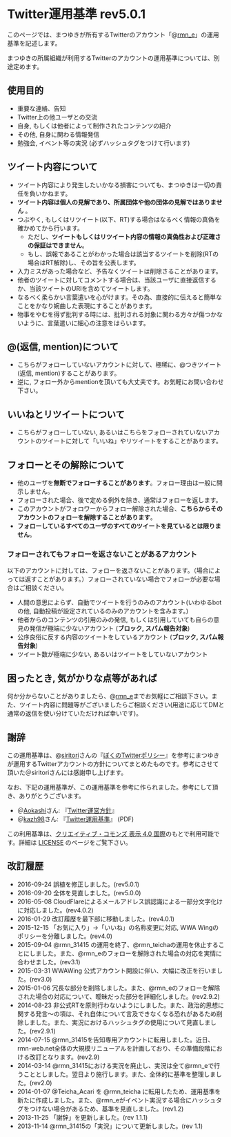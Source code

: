 # Twitter運用基準 rev5.0.1

このページでは、まつゆきが所有するTwitterのアカウント「@[rmn_e](http://twitter.com/rmn_e)」の運用基準を記述します。

まつゆきの所属組織が利用するTwitterのアカウントの運用基準については、別途定めます。

## 使用目的
- 重要な連絡、告知
- Twitter上の他ユーザとの交流
- 自身, もしくは他者によって制作されたコンテンツの紹介
- その他, 自身に関わる情報発信
- 勉強会, イベント等の実況 (必ずハッシュタグをつけて行います)

## ツイート内容について
- ツイート内容により発生したいかなる損害についても、まつゆきは一切の責任を負いかねます。
- **ツイート内容は個人の見解であり、所属団体や他の団体の見解ではありません** 。
- つぶやく, もしくはリツイート(以下、RT)する場合はなるべく情報の真偽を確かめてから行います。
  - ただし、**ツイートもしくはリツイート内容の情報の真偽性および正確さの保証はできません**。
  - もし、誤報であることがわかった場合は該当するツイートを削除(RTの場合はRT解除)し、その旨を公表します。
- 入力ミスがあった場合など、予告なくツイートは削除さることがあります。
- 他者のツイートに対してコメントする場合は、当該ユーザに直接返信するか、当該ツイートのURIを含めてツイートします。
- なるべく柔らかい言葉遣いを心がけます。その為、直接的に伝えると簡単なことをかなり婉曲した表現にすることがあります。
- 物事をやむを得ず批判する時には、批判される対象に関わる方々が傷つかないように、言葉遣いに細心の注意をはらいます。

## @(返信, mention)について
- こちらがフォローしていないアカウントに対して、極稀に、@つきツイート(返信, mention)することがあります。
- 逆に, フォロー外からmentionを頂いても大丈夫です。お気軽にお問い合わせ下さい。

## いいねとリツイートについて
- こちらがフォローしていない, あるいはこちらをフォローされていないアカウントのツイートに対して「いいね」やリツイートをすることがあります。

## フォローとその解除について
- 他のユーザを**無断でフォローすることがあります**。フォロー理由は一般に開示しません。
- フォローされた場合、後で定める例外を除き、通常はフォローを返します。
- このアカウントがフォロワーからフォロー解除された場合、**こちらからそのアカウントのフォローを解除することがあります**。
- **フォローしているすべてのユーザのすべてのツイートを見ているとは限りません**。

### フォローされてもフォローを返さないことがあるアカウント
以下のアカウントに対しては、フォローを返さないことがあります。（場合によっては返すことがあります。）フォローされていない場合でフォローが必要な場合はご相談ください。

- 人間の意思によらず、自動でツイートを行うのみのアカウント(いわゆるbotの他, 自動投稿が設定されているのみのアカウントを含みます。)
- 他者からのコンテンツの引用のみの発信, もしくは引用していても自らの意見の発信が極端に少ないアカウント (**ブロック, スパム報告対象**)
- 公序良俗に反する内容のツイートをしているアカウント (**ブロック, スパム報告対象**)
- ツイート数が極端に少ない, あるいはツイートをしていないアカウント

## 困ったとき, 気がかりな点等があれば
何か分からないことがありましたら、@[rmn_e](http://twitter.com/rmn_e)までお気軽にご相談下さい。また、ツイート内容に問題等がございましたらご相談ください(用途に応じてDMと通常の返信を使い分けていただければ幸いです)。

## 謝辞
この運用基準は、@[siritori](http://twitter.com/siritori)さんの『[ぼくのTwitterポリシー](http://d.hatena.ne.jp/siritori/20110307/1299484057)』を参考にまつゆきが運用するTwitterアカウントの方針についてまとめたものです。参考にさせて頂いた＠siritoriさんには感謝申し上げます。

なお、下記の運用基準が、この運用基準を参考に作られました。参考にして頂き、ありがとうございます。

- ＠[Aokashi](http://twitter.com/Aokashi)さん: 『[Twitter運営方針](http://www.aokashi.net/about/twitter.html)』
- ＠[kazh98](http://twitter.com/kazh98)さん:
『[Twitter運用基準](http://risa.arnip.org/arts/20160522.pdf)』 (PDF)

この利用基準は、[クリエイティブ・コモンズ 表示 4.0 国際](https://creativecommons.org/licenses/by/4.0/deed.ja)のもとで利用可能です。詳細は
[LICENSE](http://rmn-web.net/page/license/) のページをご覧下さい。

## 改訂履歴
- 2016-09-24 誤植を修正しました。(rev5.0.1)
- 2016-09-20 全体を見直しました。(rev5.0.0)
- 2016-05-08 CloudFlareによるメールアドレス誤認識による一部分文字化けに対応しました。(rev4.0.2)
- 2016-01-29 改訂履歴を最下部に移動しました。(rev4.0.1)
- 2015-12-15 「お気に入り」→「いいね」の名称変更に対応, WWA Wingのポリシーを分離しました。(rev4.0)
- 2015-09-04 @rmn_31415 の運用を終了、@rmn_teichaの運用を休止することにしました。また、@rmn_eのフォローを解除された場合の対応を実情に合わせました。(rev3.1)
- 2015-03-31 WWAWing 公式アカウント開設に伴い、大幅に改正を行いました。(rev3.0)
- 2015-01-06 冗長な部分を削除しました。また、@rmn_eのフォローを解除された場合の対応について、曖昧だった部分を詳細化しました。(rev2.9.2)
- 2014-08-23 非公式RTを原則行わないようにしました。また、政治的思想に関する発言〜の項は、それ自体について言及できなくなる恐れがあるため削除しました。また、実況におけるハッシュタグの使用について見直しました。(rev2.9.1)
- 2014-07-15 @rmn_31415を告知専用アカウントに転用しました。近日、rmn-web.net全体の大規模リニューアルを計画しており、その準備段階における改訂となります。(rev2.9)
- 2014-03-14 @rmn_31415における実況を廃止し、実況は全て@rmn_eで行うこととしました。翌日より施行します。また、全体的に基準を整理しました。(rev2.0)
- 2014-01-07 @Teicha_Acari を @rmn_teicha に転用したため、運用基準を新たに作成しました。また、@rmn_eがイベント実況する場合にハッシュタグをつけない場合があるため、基準を見直しました。(rev1.2)
- 2013-11-25 「謝辞」を更新しました。(rev 1.1.1)
- 2013-11-14 @rmn_31415の「実況」について更新しました。(rev 1.1)
